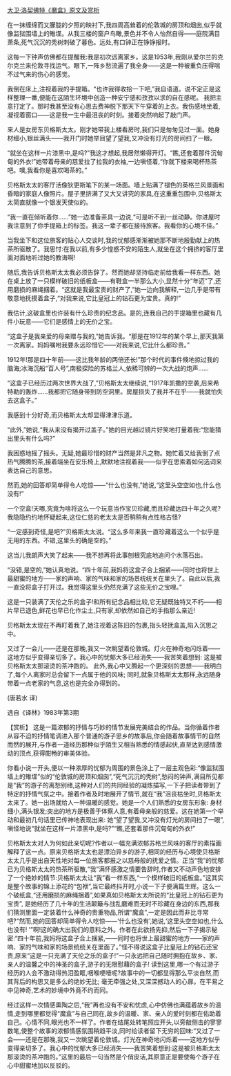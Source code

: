 [大卫·洛契佛特《魔盒》原文及赏析](https://www.vrrw.net/wx/15505.html)

在一抹缠绵而又朦胧的夕照的映衬下,我四周高耸着的伦敦城的房顶和烟囱,似乎就像监狱围墙上的雉堞。从我三楼的窗户鸟瞰,景色并不令人怡然自得——庭院满目萧条,死气沉沉的秃树刺破了暮色。远处,有口钟正在铮铮报时。

这每一下钟声仿佛都在提醒我:我是初次远离家乡。这是1953年,我刚从爱尔兰的克尔克兰来伦敦寻找运气。眼下,一阵乡愁流遍了我全身——这是一种被重负压得喘不过气来的伤心的感觉。

我倒在床上,注视着我的手提箱。“也许我得收拾一下吧,”我自语道。说不定正是这样整理一番,便能在这陌生环境中创造一种安宁感和孜孜以求的自在感呢。 我把主意打定了。那时我甚至没有心思去费神脱下那天下午穿着的上衣。我伤感地坐着,凝视着窗口——这是我一生中最沮丧的时刻。接着突然响起了敲门声。

来人是女房东贝格斯太太。刚才她带我上楼看房时,我们只是匆匆见过一面。她身材细小,银丝满头——我开门时她举目望了望我,又冲没有灯光的房间扫了一眼。

“就坐在这样一片漆黑中,是吗?”我这才想起,我居然懒得开灯。“瞧,还套着那件沉甸甸的外衣!”她带着母亲的慈爱拉了拉我的衣袖,一边嗔怪着,“你就下楼来喝杯热茶吧。噢,我看你是喜欢喝茶的。”

贝格斯太太的客厅活像狄更斯笔下的某一场面。墙上贴满了褪色的英格兰风景画和昏暗的家庭人像照片。屋子里挤满了又大又讲究的家具,在这重重包围中,贝格斯太太简直就像一个银发天使似的。

“我一直在倾听着你……”她一边准备茶具一边说,“可是听不到一丝动静。你进屋时我注意到了你手提箱上的标签。我这一辈子都在接待旅客。我看你的心境不佳。”

当我坐下和这位旅客的贴心人交谈时,我的忧郁感渐渐被她那不断地殷勤献上的热茶所驱散了。我思忖:在我以前,有多少惶惑不安的陌生人,就坐在这个拥挤的客厅里面对面地听过她的教诲啊!

随后,我告诉贝格斯太太我必须告辞了。然而她却坚持临走前给我看一样东西。她在桌上放了一只模样破旧的纸板盒——有鞋盒一半那么大小,显然十分“年迈”了,还用磨损的麻绳捆着。“这就是我最宝贵的财产了,”她一边向我解释,一边几乎是带有敬意地抚摸着盒子,“对我来说,它比皇冠上的钻石更为宝贵。真的!”

我估计,这破盒里也许装有什么珍贵的纪念品。是的,连我自己的手提箱里也藏有几件小玩意——它们是感情上的无价之宝。

“这盒子是我亲爱的母亲赠与我的,”她告诉我。“那是在1912年的某个早上,那天我第一次离家。妈妈嘱咐我要永远珍惜它——对我来说,它比什么都珍贵。”

1912年!那是四十年前——这比我年龄的两倍还长!”那个时代的事件倏地掠过我的脑海;冰海沉船“百人号”,南极探险的苏格兰人,依稀可辨的一次大战的炮声……

“这盒子已经历过两次世界大战了,”贝格斯太太继续说,“1917年凯撒的空袭,后来希特勒的轰炸……我都把它随身带到防空洞里。房屋损失了我并不在乎——我就怕失去这盒子。”

我感到十分好奇,而贝格斯太太却显得津津乐道。

“此外,”她说,“我从来没有揭开过盖子。”她的目光越过镜片好笑地打量着我:“您能猜出里头有什么吗?”

我困惑地摇了摇头。无疑,她最珍惜的财产当然是非凡之物。她忙着又给我倒了点热气腾腾的茶,接着端坐在安乐椅上,默默地注视着我——似乎在思索着如何选词来表达自己的意思。

然而,她的回答却简单得令人吃惊——“什么也没有,”她说,“这里头空空如也,什么也没有!”

一个空盒!天哪,究竟为啥将这么一个玩意当作宝贝珍藏,而且珍藏达四十年之久呢? 我隐隐约约地怀疑起来,这位仁慈的老太太是否稍稍有点性格古怪?

“一定感到奇怪,是吧?”贝格斯太太说。“这么多年来我一直珍藏着这么一个似乎是无用的东西。不错,这里头的确是空的。”

这当儿我朗声大笑了起来——我不想再将此事刨根究底地追问个水落石出。

“没错,是空的,”她认真地说。“四十年前,我妈将这盒子合上捆紧——同时也将世上最甜蜜的地方——家的声响、家的气味和家的场景统统关在里头了。自此以后,我一直没将盒子打开过。我觉得这里头仍然充满了这些无价之宝哩。”

这是一只装满了天伦之乐的盒子!和所有纪念品相比较,它无疑既独特又不朽——相片早已退色,鲜花也早已化作尘土,只有家,却依然如自己的手指那么亲近!

贝格斯太太现在不再盯着我了,她注视着这陈旧的包裹,指头轻抚盒盖,陷入沉思之中。

又过了一会儿——还是在那晚,我又一次眺望着伦敦城。灯火在神奇地闪烁着——这地方似乎变得亲切多了。我心中的忧郁大多已经消失——我苦笑着想到: 这是被贝格斯太太那滚烫的茶冲跑的。 此外,我心中又腾起一个更深刻的思想——我明白了,每个人离家时总会留下一点属于他的风味; 同时,就象贝格斯太太那样,永远随身带着一点老家的气息,这也是完全办得到的。

(唐若水 译)

选自《译林》1983年第3期



【赏析】 这是一篇浓郁的抒情与巧妙的情节发展完美结合的作品。当你循着作者从容不迫的抒情笔调进入那个普通的游子思乡的故事后,你会随着故事情节的自然而然的展开,与作者一道经历那种似乎陌生又相当熟悉的情感起伏,直至达到感情激动的顶点,获得酣畅的审美体验。

你看小说一开头,便以一种浓厚的忧郁为周围的景色涂上了一层主观色彩:“像监狱围墙上的雉堞”似的“伦敦城的房顶和烟囱”,“死气沉沉的秃树”,愁闷的钟声,满目所见都是“我”的游子的离愁别绪,这种对人们的共同经验的凝炼描写,一下子把读者带到了特定的抒情气氛之中。接着作者及时地展开了情节,就在“我”沮丧枯坐时,贝格斯太太来了。她一出场就给人一种温暖的感觉。她是一个人们熟悉的女房东形象: 身材细小,满头银发;突出的地方是极善于体察人意,有着母亲般的慈爱。这在她第一个举动和最初几句话里已传神地表现出来: 她“望了望我,又冲没有灯光的房间扫了一眼”,嗔怪地说“就坐在这样一片漆黑中,是吗?”“瞧,还套着那件沉甸甸的外衣!”

贝格斯太太对人为何如此亲切呢?作者以一幅充满浓郁苏格兰风味的客厅的素描画解释了这一点。原来贝格斯太太也是漂泊异乡的游子,相同的经历与心境使贝格斯太太几乎是出自天性地对每一位旅客都报之以慈母般的抚爱之情。正当“我”的忧郁已为贝格斯太太的热茶所驱散,“我”满怀感激之情要告辞时,作者又不动声色地安排了一个绝妙的情节:贝格斯太太让“我”看一样东西,“一个模样破旧的纸板盒。”这其实是整个故事的锦上添花的“包袱”,当它最终抖开时,小说一下子便满篇生辉。这么一个破纸盒,“还用磨损的麻绳捆着”,如果真如贝格斯太太所说的“比皇冠上的钻石更为宝贵”, 是她经历了几十年的生活颠簸与战乱磨难而无时不珍藏在身边的东西,那我们猜测里面一定装着什么神奇的贵重物品,所谓“魔盒”,一定是因此而非比寻常吧?“然而,她的回答却简单得令人吃惊——‘什么也没有’,她说,‘这里头空空如也,什么也没有! ’”啊!这的确大出我们的意料之外。作者在此欲扬先抑,然后一下子揭示秘密:“四十年前,我妈将这盒子合上捆紧,——同时也将世上最甜蜜的地方——家的声响、家的气味和家的场景统统关在里面了。”怪不得说这盒子比皇冠上的钻石还宝贵,原来“这是一只充满了天伦之乐的盒子!”一只永远把自己随时拥抱在故乡、家、亲人的温馨之中的神圣的盒子,游子的无限慰藉的盒子! 读到这里,哪一个有过游子经历的人会不激动得热泪盈眶,咽喉哽噎呢?故事中的一切都显得那么平淡自然,而其背后的构思又是多么的绝妙无比; 毫无牵强之处,又深深撼动人的心扉。在平易之中见神奇,艺术的妙境中外竟不约而同。

经过这样一次情感熏陶之后,“我”再也没有不安和忧虑,心中仿佛也满蕴着故乡的温情,走到哪里都觉得“魔盒”与自己同在,故乡的温暖、家、亲人的爱时刻都在佑助着自己。心情不同,眼光也不一样了。作者在结尾处转笔照应开头,以旁敲侧击的寥寥数笔,使整个故事的浓郁情感氛围稍趋平淡,同时给读者留下无穷的回味:“又过了一会——还是在那晚,我又一次眺望着伦敦城。灯光在神奇地闪烁着——这地方似乎变得亲切多了。我心中的忧郁大多已经消失——我苦笑着想到:这是被贝格斯太太那滚烫的茶冲跑的。”这里的最后一句当然是个俏皮话,其原意正是要使每个游子在心中甜蜜地加以反驳的。

